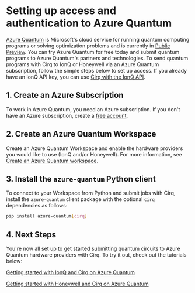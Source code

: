 # Setting up access and authentication to Azure Quantum

[Azure Quantum](https://docs.microsoft.com/azure/quantum/overview-azure-quantum) is Microsoft's cloud service for running quantum computing programs or solving optimization problems and is currently in [Public Preview](https://cloudblogs.microsoft.com/quantum/2021/02/01/azure-quantum-preview/). You can try Azure Quantum for free today and submit quantum programs to Azure Quantum's partners and technologies. To send quantum programs with Cirq to IonQ or Honeywell via an Azure Quantum subscription, follow the simple steps below to set up access. If you already have an IonQ API key, you can use [Cirq with the IonQ API](../ionq/access.md).

## 1. Create an Azure Subscription
To work in Azure Quantum, you need an Azure subscription. If you don't have an Azure subscription, create a [free account](https://azure.microsoft.com/free/).

## 2. Create an Azure Quantum Workspace
Create an Azure Quantum Workspace and enable the hardware providers you would like to use (IonQ and/or Honeywell). For more information, see [Create an Azure Quantum workspace](https://docs.microsoft.com/azure/quantum/quickstart-microsoft-qc?pivots=platform-ionq#create-an-azure-quantum-workspace).

## 3. Install the `azure-quantum` Python client
To connect to your Workspace from Python and submit jobs with Cirq, install the `azure-quantum` client package with the optional `cirq` dependencies as follows:

```bash
pip install azure-quantum[cirq]
```

## 4. Next Steps
You're now all set up to get started submitting quantum circuits to Azure Quantum hardware providers with Cirq. To try it out, check out the tutorials below:

[Getting started with IonQ and Cirq on Azure Quantum](../tutorials/azure-quantum/getting_started_ionq.ipynb)

[Getting started with Honeywell and Cirq on Azure Quantum](../tutorials/azure-quantum/getting_started_honeywell.ipynb)
